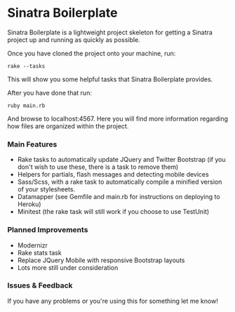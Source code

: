 # Sinatra Boilerplate

Sinatra Boilerplate is a lightweight project skeleton for getting a Sinatra project up and running as quickly as possible.

Once you have cloned the project onto your machine, run:

    rake --tasks

This will show you some helpful tasks that Sinatra Boilerplate provides. 

After you have done that run:

    ruby main.rb

And browse to localhost:4567. Here you will find more information regarding how files are organized within the project.

### Main Features

* Rake tasks to automatically update JQuery and Twitter Bootstrap (if you don't wish to use these, there is a task to remove them)
* Helpers for partials, flash messages and detecting mobile devices
* Sass/Scss, with a rake task to automatically compile a minified version of your stylesheets.
* Datamapper (see Gemfile and main.rb for instructions on deploying to Heroku)
* Minitest (the rake task will still work if you choose to use TestUnit)


### Planned Improvements

* Modernizr
* Rake stats task
* Replace JQuery Mobile with responsive Bootstrap layouts
* Lots more still under consideration

### Issues & Feedback

If you have any problems or you're using this for something let me know!